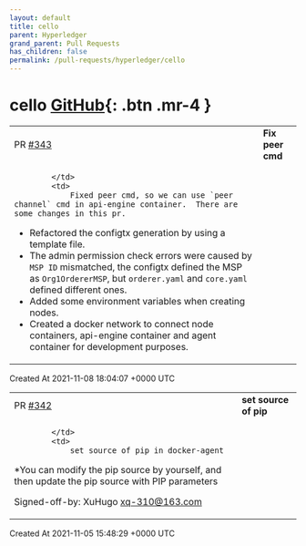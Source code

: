 ```yaml
---
layout: default
title: cello
parent: Hyperledger
grand_parent: Pull Requests
has_children: false
permalink: /pull-requests/hyperledger/cello
---
```


# cello <span class="fs-3 right-align">[GitHub](https://github.com/hyperledger/cello){: .btn .mr-4 }</span>


<div>
    <table>
        <tr>
            <td>
                PR <a href="https://github.com/hyperledger/cello/pull/343" class=".btn">#343</a>
            </td>
            <td>
                <b>
                    Fix peer cmd 
                </b>
            </td>
        </tr>
        <tr>
            <td>
                
            </td>
            <td>
                Fixed peer cmd, so we can use `peer channel` cmd in api-engine container.  There are some changes in this pr. 
* Refactored the configtx generation by using a template file. 
* The admin permission check errors were caused by `MSP ID` mismatched, the configtx defined the MSP as `Org1OrdererMSP`, but `orderer.yaml` and `core.yaml` defined different ones. 
* Added some environment variables when creating nodes. 
* Created a docker network to connect node containers, api-engine container and agent container for development purposes. 
            </td>
        </tr>
    </table>
    <div class="right-align">
        Created At 2021-11-08 18:04:07 +0000 UTC
    </div>
</div>

<div>
    <table>
        <tr>
            <td>
                PR <a href="https://github.com/hyperledger/cello/pull/342" class=".btn">#342</a>
            </td>
            <td>
                <b>
                    set source of pip
                </b>
            </td>
        </tr>
        <tr>
            <td>
                
            </td>
            <td>
                set source of pip in docker-agent
*You can modify the pip source by yourself, and then update the pip source with PIP parameters

Signed-off-by: XuHugo <xq-310@163.com>
            </td>
        </tr>
    </table>
    <div class="right-align">
        Created At 2021-11-05 15:48:29 +0000 UTC
    </div>
</div>

